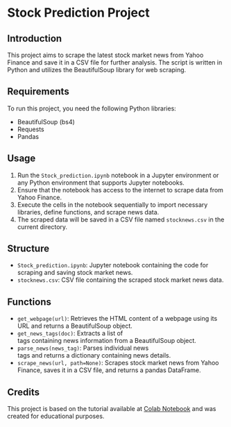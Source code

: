 # Stock Prediction Project

## Introduction
This project aims to scrape the latest stock market news from Yahoo Finance and save it in a CSV file for further analysis. The script is written in Python and utilizes the BeautifulSoup library for web scraping.

## Requirements
To run this project, you need the following Python libraries:
- BeautifulSoup (bs4)
- Requests
- Pandas

## Usage
1. Run the `Stock_prediction.ipynb` notebook in a Jupyter environment or any Python environment that supports Jupyter notebooks.
2. Ensure that the notebook has access to the internet to scrape data from Yahoo Finance.
3. Execute the cells in the notebook sequentially to import necessary libraries, define functions, and scrape news data.
4. The scraped data will be saved in a CSV file named `stocknews.csv` in the current directory.

## Structure
- `Stock_prediction.ipynb`: Jupyter notebook containing the code for scraping and saving stock market news.
- `stocknews.csv`: CSV file containing the scraped stock market news data.

## Functions
- `get_webpage(url)`: Retrieves the HTML content of a webpage using its URL and returns a BeautifulSoup object.
- `get_news_tags(doc)`: Extracts a list of <div> tags containing news information from a BeautifulSoup object.
- `parse_news(news_tag)`: Parses individual news <div> tags and returns a dictionary containing news details.
- `scrape_news(url, path=None)`: Scrapes stock market news from Yahoo Finance, saves it in a CSV file, and returns a pandas DataFrame.

## Credits
This project is based on the tutorial available at [Colab Notebook](https://colab.research.google.com/drive/1Bvn3xSaDYVYSusFvpKVdSxuhM6-ubqhT) and was created for educational purposes.

